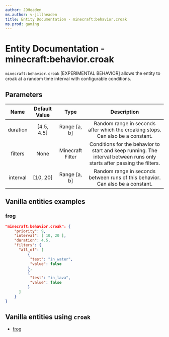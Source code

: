 ```yaml
---
author: JDHeaden
ms.author: v-jillheaden
title: Entity Documentation - minecraft:behavior.croak
ms.prod: gaming
---
```


# Entity Documentation - minecraft:behavior.croak

`minecraft:behavior.croak` [EXPERIMENTAL BEHAVIOR] allows the entity to croak at a random time interval with configurable conditions.

## Parameters

| Name| Default Value| Type| Description |
|:-----------:|:-----------:|:-----------:|:-----------:|
| duration| [4.5, 4.5]| Range [a, b]| Random range in seconds after which the croaking stops. Can also be a constant. |
| filters| None | Minecraft Filter| Conditions for the behavior to start and keep running. The interval between runs only starts after passing the filters. |
| interval| [10, 20]| Range [a, b]| Random range in seconds between runs of this behavior. Can also be a constant. |


## Vanilla entities examples

### frog

```json
"minecraft:behavior.croak": {
    "priority": 9,
    "interval": [ 10, 20 ],
    "duration": 4.5,
    "filters": {
      "all_of": [
          {
           "test": "in_water",
           "value": false
          },
          {
           "test": "in_lava",
           "value": false
          }
      ]
    }
}
```

## Vanilla entities using `croak`

- [frog](../../../../Source/VanillaBehaviorPack_Snippets/entities/frog.md)
